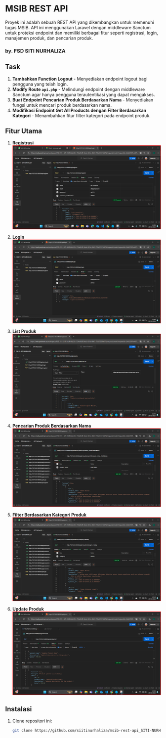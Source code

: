 # MSIB REST API

Proyek ini adalah sebuah REST API yang dikembangkan untuk memenuhi tugas MSIB. API ini menggunakan Laravel dengan middleware Sanctum untuk proteksi endpoint dan memiliki berbagai fitur seperti registrasi, login, manajemen produk, dan pencarian produk.

### by. FSD SITI NURHALIZA

## Task

1. **Tambahkan Function Logout** - Menyediakan endpoint logout bagi pengguna yang telah login.
2. **Modify Route `api.php`** - Melindungi endpoint dengan middleware Sanctum agar hanya pengguna terautentikasi yang dapat mengakses.
3. **Buat Endpoint Pencarian Produk Berdasarkan Nama** - Menyediakan fungsi untuk mencari produk berdasarkan nama.
4. **Modifikasi Endpoint Get All Products dengan Filter Berdasarkan Kategori** - Menambahkan fitur filter kategori pada endpoint produk.

## Fitur Utama

1. **Registrasi**  
   ![REGISTER](https://github.com/siitinurhaliza/msib-rest-api_SITI-NURHALIZA/blob/master/public/img/Register.png)

2. **Login**  
   ![LOGIN](https://github.com/siitinurhaliza/msib-rest-api_SITI-NURHALIZA/blob/master/public/img/Login.png)

3. **List Produk**  
   ![LIST PRODUK](https://github.com/siitinurhaliza/msib-rest-api_SITI-NURHALIZA/blob/master/public/img/List%20Produk.png)

4. **Pencarian Produk Berdasarkan Nama**  
   ![SEARCH PRODUK](https://github.com/siitinurhaliza/msib-rest-api_SITI-NURHALIZA/blob/master/public/img/Search%20Product.png)

5. **Filter Berdasarkan Kategori Produk**  
   ![FILTER BY CATEGORY](https://github.com/siitinurhaliza/msib-rest-api_SITI-NURHALIZA/blob/master/public/img/filter%20by%20product%20category%20.png)

6. **Update Produk**  
   ![UPDATE](https://github.com/siitinurhaliza/msib-rest-api_SITI-NURHALIZA/blob/master/public/img/Update.png)

## Instalasi

1. Clone repositori ini:
   ```bash
   git clone https://github.com/siitinurhaliza/msib-rest-api_SITI-NURHALIZA.git
